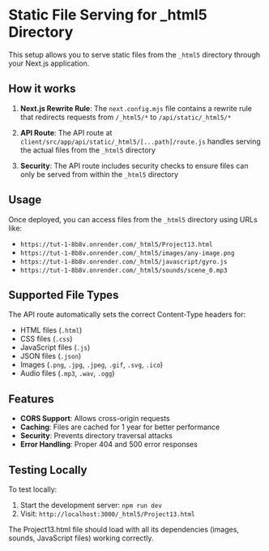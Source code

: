 # Static File Serving for _html5 Directory

This setup allows you to serve static files from the `_html5` directory through your Next.js application.

## How it works

1. **Next.js Rewrite Rule**: The `next.config.mjs` file contains a rewrite rule that redirects requests from `/_html5/*` to `/api/static/_html5/*`

2. **API Route**: The API route at `client/src/app/api/static/_html5/[...path]/route.js` handles serving the actual files from the `_html5` directory

3. **Security**: The API route includes security checks to ensure files can only be served from within the `_html5` directory

## Usage

Once deployed, you can access files from the `_html5` directory using URLs like:

- `https://tut-1-8b8v.onrender.com/_html5/Project13.html`
- `https://tut-1-8b8v.onrender.com/_html5/images/any-image.png`
- `https://tut-1-8b8v.onrender.com/_html5/javascript/gyro.js`
- `https://tut-1-8b8v.onrender.com/_html5/sounds/scene_0.mp3`

## Supported File Types

The API route automatically sets the correct Content-Type headers for:

- HTML files (`.html`)
- CSS files (`.css`)
- JavaScript files (`.js`)
- JSON files (`.json`)
- Images (`.png`, `.jpg`, `.jpeg`, `.gif`, `.svg`, `.ico`)
- Audio files (`.mp3`, `.wav`, `.ogg`)

## Features

- **CORS Support**: Allows cross-origin requests
- **Caching**: Files are cached for 1 year for better performance
- **Security**: Prevents directory traversal attacks
- **Error Handling**: Proper 404 and 500 error responses

## Testing Locally

To test locally:

1. Start the development server: `npm run dev`
2. Visit: `http://localhost:3000/_html5/Project13.html`

The Project13.html file should load with all its dependencies (images, sounds, JavaScript files) working correctly.

